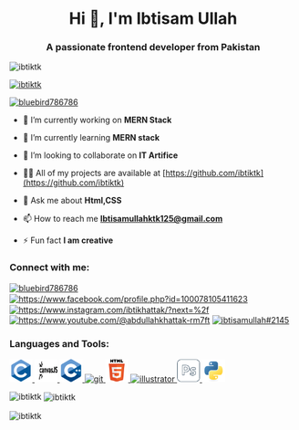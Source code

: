 <h1 align="center">Hi 👋, I'm Ibtisam Ullah</h1>
<h3 align="center">A passionate frontend developer from Pakistan</h3>

<p align="left"> <img src="https://komarev.com/ghpvc/?username=ibtiktk&label=Profile%20views&color=0e75b6&style=flat" alt="ibtiktk" /> </p>

<p align="left"> <a href="https://github.com/ryo-ma/github-profile-trophy"><img src="https://github-profile-trophy.vercel.app/?username=ibtiktk" alt="ibtiktk" /></a> </p>

<p align="left"> <a href="https://twitter.com/bluebird786786" target="blank"><img src="https://img.shields.io/twitter/follow/bluebird786786?logo=twitter&style=for-the-badge" alt="bluebird786786" /></a> </p>

- 🔭 I’m currently working on **MERN Stack**

- 🌱 I’m currently learning **MERN stack**

- 👯 I’m looking to collaborate on **IT Artifice**

- 👨‍💻 All of my projects are available at [https://github.com/ibtiktk](https://github.com/ibtiktk)

- 💬 Ask me about **Html,CSS**

- 📫 How to reach me **Ibtisamullahktk125@gmail.com**

- ⚡ Fun fact **I am creative**

<h3 align="left">Connect with me:</h3>
<p align="left">
<a href="https://twitter.com/bluebird786786" target="blank"><img align="center" src="https://raw.githubusercontent.com/rahuldkjain/github-profile-readme-generator/master/src/images/icons/Social/twitter.svg" alt="bluebird786786" height="30" width="40" /></a>
<a href="https://fb.com/https://www.facebook.com/profile.php?id=100078105411623" target="blank"><img align="center" src="https://raw.githubusercontent.com/rahuldkjain/github-profile-readme-generator/master/src/images/icons/Social/facebook.svg" alt="https://www.facebook.com/profile.php?id=100078105411623" height="30" width="40" /></a>
<a href="https://instagram.com/https://www.instagram.com/ibtikhattak/?next=%2f" target="blank"><img align="center" src="https://raw.githubusercontent.com/rahuldkjain/github-profile-readme-generator/master/src/images/icons/Social/instagram.svg" alt="https://www.instagram.com/ibtikhattak/?next=%2f" height="30" width="40" /></a>
<a href="https://www.youtube.com/c/https://www.youtube.com/@abdullahkhattak-rm7ft" target="blank"><img align="center" src="https://raw.githubusercontent.com/rahuldkjain/github-profile-readme-generator/master/src/images/icons/Social/youtube.svg" alt="https://www.youtube.com/@abdullahkhattak-rm7ft" height="30" width="40" /></a>
<a href="https://discord.gg/ibtisamullah#2145" target="blank"><img align="center" src="https://raw.githubusercontent.com/rahuldkjain/github-profile-readme-generator/master/src/images/icons/Social/discord.svg" alt="ibtisamullah#2145" height="30" width="40" /></a>
</p>

<h3 align="left">Languages and Tools:</h3>
<p align="left"> <a href="https://www.cprogramming.com/" target="_blank" rel="noreferrer"> <img src="https://raw.githubusercontent.com/devicons/devicon/master/icons/c/c-original.svg" alt="c" width="40" height="40"/> </a> <a href="https://canvasjs.com" target="_blank" rel="noreferrer"> <img src="https://raw.githubusercontent.com/Hardik0307/Hardik0307/master/assets/canvasjs-charts.svg" alt="canvasjs" width="40" height="40"/> </a> <a href="https://www.w3schools.com/cpp/" target="_blank" rel="noreferrer"> <img src="https://raw.githubusercontent.com/devicons/devicon/master/icons/cplusplus/cplusplus-original.svg" alt="cplusplus" width="40" height="40"/> </a> <a href="https://git-scm.com/" target="_blank" rel="noreferrer"> <img src="https://www.vectorlogo.zone/logos/git-scm/git-scm-icon.svg" alt="git" width="40" height="40"/> </a> <a href="https://www.w3.org/html/" target="_blank" rel="noreferrer"> <img src="https://raw.githubusercontent.com/devicons/devicon/master/icons/html5/html5-original-wordmark.svg" alt="html5" width="40" height="40"/> </a> <a href="https://www.adobe.com/in/products/illustrator.html" target="_blank" rel="noreferrer"> <img src="https://www.vectorlogo.zone/logos/adobe_illustrator/adobe_illustrator-icon.svg" alt="illustrator" width="40" height="40"/> </a> <a href="https://www.photoshop.com/en" target="_blank" rel="noreferrer"> <img src="https://raw.githubusercontent.com/devicons/devicon/master/icons/photoshop/photoshop-line.svg" alt="photoshop" width="40" height="40"/> </a> <a href="https://www.python.org" target="_blank" rel="noreferrer"> <img src="https://raw.githubusercontent.com/devicons/devicon/master/icons/python/python-original.svg" alt="python" width="40" height="40"/> </a> </p>

<p><img align="left" src="https://github-readme-stats.vercel.app/api/top-langs?username=ibtiktk&show_icons=true&locale=en&layout=compact" alt="ibtiktk" /></p>

<p>&nbsp;<img align="center" src="https://github-readme-stats.vercel.app/api?username=ibtiktk&show_icons=true&locale=en" alt="ibtiktk" /></p>

<p><img align="center" src="https://github-readme-streak-stats.herokuapp.com/?user=ibtiktk&" alt="ibtiktk" /></p>

